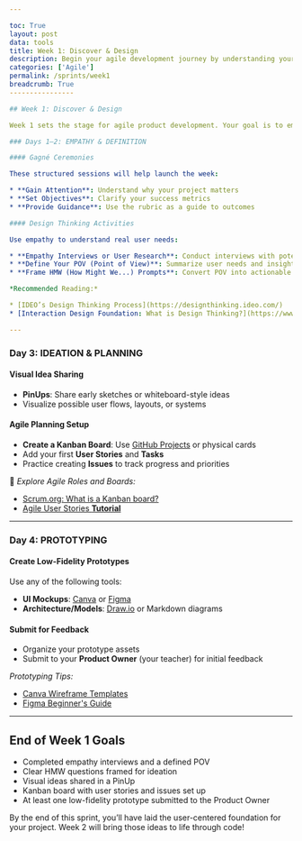 ```yaml
---

toc: True
layout: post
data: tools
title: Week 1: Discover & Design
description: Begin your agile development journey by understanding your users, defining problems, and prototyping early solutions. Use design thinking to build meaningful products.
categories: ['Agile']
permalink: /sprints/week1
breadcrumb: True
----------------

## Week 1: Discover & Design

Week 1 sets the stage for agile product development. Your goal is to empathize with users, define your direction, and begin prototyping. This is the heart of Design Thinking — a human-centered approach to building software that matters.

### Days 1–2: EMPATHY & DEFINITION

#### Gagné Ceremonies

These structured sessions will help launch the week:

* **Gain Attention**: Understand why your project matters
* **Set Objectives**: Clarify your success metrics
* **Provide Guidance**: Use the rubric as a guide to outcomes

#### Design Thinking Activities

Use empathy to understand real user needs:

* **Empathy Interviews or User Research**: Conduct interviews with potential users or stakeholders
* **Define Your POV (Point of View)**: Summarize user needs and insights into one focused statement
* **Frame HMW (How Might We...) Prompts**: Convert POV into actionable design challenges

*Recommended Reading:*

* [IDEO’s Design Thinking Process](https://designthinking.ideo.com/)
* [Interaction Design Foundation: What is Design Thinking?](https://www.interaction-design.org/literature/topics/design-thinking)

---
```


### Day 3: IDEATION & PLANNING

#### Visual Idea Sharing

* **PinUps**: Share early sketches or whiteboard-style ideas
* Visualize possible user flows, layouts, or systems

#### Agile Planning Setup

* **Create a Kanban Board**: Use [GitHub Projects](https://docs.github.com/en/issues/planning-and-tracking-with-projects/learning-about-projects/about-projects) or physical cards
* Add your first **User Stories** and **Tasks**
* Practice creating **Issues** to track progress and priorities

📖 *Explore Agile Roles and Boards:*

* [Scrum.org: What is a Kanban board?](https://www.scrum.org/resources/what-is-kanban)
* [Agile User Stories ](https://www.mountaingoatsoftware.com/agile/user-stories)[**Tutorial**](https://www.mountaingoatsoftware.com/agile/user-stories)

---

### Day 4: PROTOTYPING

#### Create Low-Fidelity Prototypes

Use any of the following tools:

* **UI Mockups**: [Canva](https://www.canva.com/) or [Figma](https://www.figma.com/)
* **Architecture/Models**: [Draw.io](https://draw.io/) or Markdown diagrams

#### Submit for Feedback

* Organize your prototype assets
* Submit to your **Product Owner** (your teacher) for initial feedback

 *Prototyping Tips:*

* [Canva Wireframe Templates](https://www.canva.com/wireframes/)
* [Figma Beginner's Guide](https://help.figma.com/hc/en-us/articles/360040514073-Learn-Figma)

---

## End of Week 1 Goals

* Completed empathy interviews and a defined POV
* Clear HMW questions framed for ideation
* Visual ideas shared in a PinUp
* Kanban board with user stories and issues set up
* At least one low-fidelity prototype submitted to the Product Owner

By the end of this sprint, you’ll have laid the user-centered foundation for your project. Week 2 will bring those ideas to life through code!
